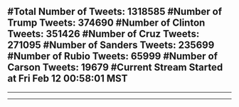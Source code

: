#Total Number of Tweets: 1318585 
#Number of Trump Tweets: 374690
#Number of Clinton Tweets: 351426
#Number of Cruz Tweets: 271095
#Number of Sanders Tweets: 235699
#Number of Rubio Tweets: 65999
#Number of Carson Tweets: 19679
#Current Stream Started at Fri Feb 12 00:58:01 MST
---
---
---
